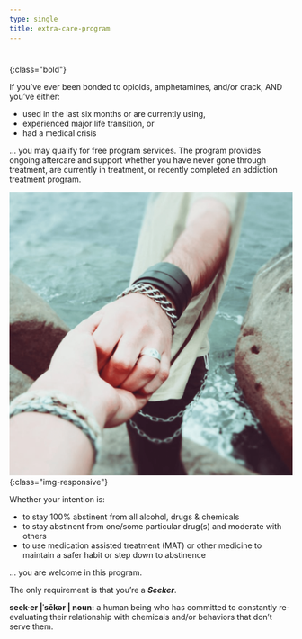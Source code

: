 ```yaml
---
type: single
title: extra-care-program
---
```


# <span class="emphasized-header"></span>
{:class="bold"}

If you’ve ever been bonded to opioids, amphetamines, and/or crack, AND you’ve either:

- used in the last six months or are currently using,
- experienced major life transition, or
- had a medical crisis

... you may qualify for free program services. The program provides ongoing aftercare and support whether you have never gone through treatment, are currently in treatment, or recently completed an addiction treatment program.


![Seeker Hand](/assets/images/events-2018-hands.png){:class="img-responsive"}

Whether your intention is:

- to stay 100% abstinent from all alcohol, drugs & chemicals
- to stay abstinent from one/some particular drug(s) and moderate with others
- to use medication assisted treatment (MAT) or other medicine to maintain a safer habit or step down to abstinence

... you are welcome in this program.

The only requirement is that you’re a **_Seeker_**.

<b>seek·er |ˈsēkər | noun:</b>
a human being who has committed to constantly re-evaluating their relationship with chemicals and/or behaviors that don’t serve them.

